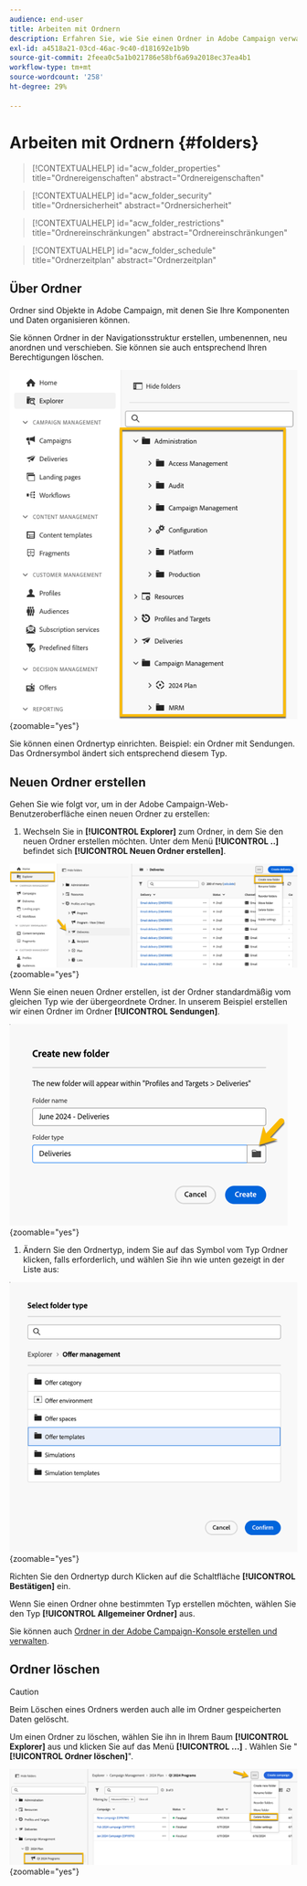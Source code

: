 ```yaml
---
audience: end-user
title: Arbeiten mit Ordnern
description: Erfahren Sie, wie Sie einen Ordner in Adobe Campaign verwalten
exl-id: a4518a21-03cd-46ac-9c40-d181692e1b9b
source-git-commit: 2feea0c5a1b021786e58bf6a69a2018ec37ea4b1
workflow-type: tm+mt
source-wordcount: '258'
ht-degree: 29%

---
```


# Arbeiten mit Ordnern {#folders}

>[!CONTEXTUALHELP]
>id="acw_folder_properties"
>title="Ordnereigenschaften"
>abstract="Ordnereigenschaften"

>[!CONTEXTUALHELP]
>id="acw_folder_security"
>title="Ordnersicherheit"
>abstract="Ordnersicherheit"

>[!CONTEXTUALHELP]
>id="acw_folder_restrictions"
>title="Ordnereinschränkungen"
>abstract="Ordnereinschränkungen"

>[!CONTEXTUALHELP]
>id="acw_folder_schedule"
>title="Ordnerzeitplan"
>abstract="Ordnerzeitplan"

## Über Ordner

Ordner sind Objekte in Adobe Campaign, mit denen Sie Ihre Komponenten und Daten organisieren können.

Sie können Ordner in der Navigationsstruktur erstellen, umbenennen, neu anordnen und verschieben. Sie können sie auch entsprechend Ihren Berechtigungen löschen.

![](assets/folders.png){zoomable="yes"}

Sie können einen Ordnertyp einrichten. Beispiel: ein Ordner mit Sendungen.
Das Ordnersymbol ändert sich entsprechend diesem Typ.

## Neuen Ordner erstellen

Gehen Sie wie folgt vor, um in der Adobe Campaign-Web-Benutzeroberfläche einen neuen Ordner zu erstellen:

1. Wechseln Sie in **[!UICONTROL Explorer]** zum Ordner, in dem Sie den neuen Ordner erstellen möchten.
Unter dem Menü **[!UICONTROL ..]** befindet sich **[!UICONTROL Neuen Ordner erstellen]**.

![](assets/folder_create.png){zoomable="yes"}

Wenn Sie einen neuen Ordner erstellen, ist der Ordner standardmäßig vom gleichen Typ wie der übergeordnete Ordner.
In unserem Beispiel erstellen wir einen Ordner im Ordner **[!UICONTROL Sendungen]**.

![](assets/folder_new.png){zoomable="yes"}

1. Ändern Sie den Ordnertyp, indem Sie auf das Symbol vom Typ Ordner klicken, falls erforderlich, und wählen Sie ihn wie unten gezeigt in der Liste aus:

![](assets/folder_type.png){zoomable="yes"}

Richten Sie den Ordnertyp durch Klicken auf die Schaltfläche **[!UICONTROL Bestätigen]** ein.

Wenn Sie einen Ordner ohne bestimmten Typ erstellen möchten, wählen Sie den Typ **[!UICONTROL Allgemeiner Ordner]** aus.

Sie können auch [Ordner in der Adobe Campaign-Konsole erstellen und verwalten](https://experienceleague.adobe.com/de/docs/campaign/campaign-v8/config/configuration/folders-and-views).

## Ordner löschen

>[!CAUTION]
>
>Beim Löschen eines Ordners werden auch alle im Ordner gespeicherten Daten gelöscht.

Um einen Ordner zu löschen, wählen Sie ihn in Ihrem Baum **[!UICONTROL Explorer]** aus und klicken Sie auf das Menü **[!UICONTROL ...]** .
Wählen Sie &quot;**[!UICONTROL Ordner löschen]**&quot;.

![](assets/folder_delete.png){zoomable="yes"}

